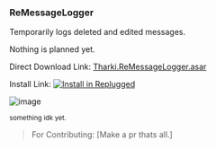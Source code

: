 ### ReMessageLogger

Temporarily logs deleted and edited messages.

Nothing is planned yet.

Direct Download Link:
[Tharki.ReMessageLogger.asar](https://github.com/Tharki-God/ReMessageLogger/releases/latest/download/Tharki.ReMessageLogger.asar)

Install Link:
[![Install in Replugged](https://img.shields.io/badge/-Install%20in%20Replugged-blue?style=for-the-badge&logo=none)](https://replugged.dev/install?identifier=Tharki-God/ReMessageLogger&source=github)

![image](https://tharki-god.github.io/files-random-host/bdpluginsassets/ReMessageLogger.gif)

<sub>something idk yet.</sub>

> For Contributing: [Make a pr thats all.]
